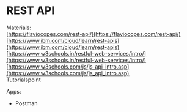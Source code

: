 # REST API

Materials:  
[https://flaviocopes.com/rest-api/](https://flaviocopes.com/rest-api/) 
[https://www.ibm.com/cloud/learn/rest-apis](https://www.ibm.com/cloud/learn/rest-apis)  
[https://www.w3schools.in/restful-web-services/intro/](https://www.w3schools.in/restful-web-services/intro/)  
[https://www.w3schools.com/js/js_api_intro.asp](https://www.w3schools.com/js/js_api_intro.asp)  
Tutorialspoint  

Apps:
- Postman